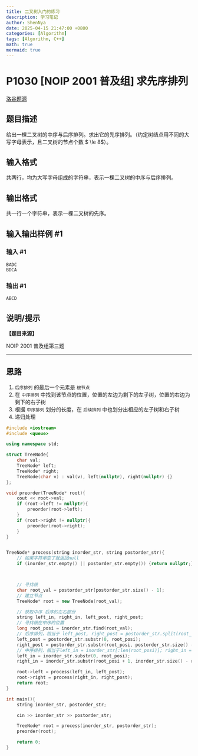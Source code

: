```yaml
---
title: 二叉树入门的练习
description: 学习笔记
author: ShenNya
date: 2025-04-15 21:47:00 +0800
categories: [Algorithm]
tags: [Algorithm, C++]
math: true
mermaid: true
---
```



# P1030 [NOIP 2001 普及组] 求先序排列

[洛谷题源](https://www.luogu.com.cn/problem/P1030)

## 题目描述

给出一棵二叉树的中序与后序排列。求出它的先序排列。（约定树结点用不同的大写字母表示，且二叉树的节点个数 $ \le 8$）。

## 输入格式

共两行，均为大写字母组成的字符串，表示一棵二叉树的中序与后序排列。

## 输出格式

共一行一个字符串，表示一棵二叉树的先序。

## 输入输出样例 #1

### 输入 #1

```
BADC
BDCA
```

### 输出 #1

```
ABCD
```

## 说明/提示

**【题目来源】**

NOIP 2001 普及组第三题

---

## 思路

1. `后序排列` 的最后一个元素是 `根节点`
2. 在 `中序排列` 中找到该节点的位置，位置的左边为剩下的左子树，位置的右边为剩下的右子树
3. 根据 `中序排列` 划分的长度，在 `后续排列` 中也划分出相应的左子树和右子树
4. 递归处理

```cpp
#include <iostream>
#include <queue>

using namespace std;

struct TreeNode{
    char val;
    TreeNode* left;
    TreeNode* right;
    TreeNode(char v) : val(v), left(nullptr), right(nullptr) {}
};

void preorder(TreeNode* root){
    cout << root->val;
    if (root->left != nullptr){
        preorder(root->left);
    }
    if (root->right != nullptr){
        preorder(root->right);
    }
}


TreeNode* process(string inorder_str, string postorder_str){
    // 如果字符串空了就返回null
    if (inorder_str.empty() || postorder_str.empty()) {return nullptr;}



    // 寻找根
    char root_val = postorder_str[postorder_str.size() - 1];
    // 建立节点
    TreeNode* root = new TreeNode(root_val);

    // 获取中序 后序的左右部分
    string left_in, right_in, left_post, right_post;
    // 寻找根在中序的位置
    long root_posi = inorder_str.find(root_val);
    // 后序排列，相当于 left_post, right_post = postorder_str.split(root_val)
    left_post = postorder_str.substr(0, root_posi);
    right_post = postorder_str.substr(root_posi, postorder_str.size() - root_posi - 1);
    // 中序排列，相当于left_in = inorder_str[:len(root_posi)]; right_in = inorder_str[len(root_posi):]
    left_in = inorder_str.substr(0, root_posi);
    right_in = inorder_str.substr(root_posi + 1, inorder_str.size() - root_posi - 1);

    root->left = process(left_in, left_post);
    root->right = process(right_in, right_post);
    return root;
}

int main(){
    string inorder_str, postorder_str;

    cin >> inorder_str >> postorder_str;

    TreeNode* root = process(inorder_str, postorder_str);
    preorder(root);

    return 0;
}

```



